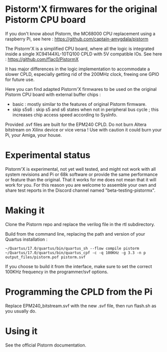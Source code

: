 # Pistorm'X firmwares for the original Pistorm CPU board
If you don't know about Pistorm, the MC68000 CPU replacement using a raspberry Pi, see here : https://github.com/captain-amygdala/pistorm

The Pistorm'X is a simplified CPU board, where all the logic is integrated inside a single XC94144XL-10TQ100 CPLD with 5V compatible IOs. See here : https://github.com/f1ac0/PistormX

It has major differences in the logic implementation to accommodate a slower CPLD, especially getting rid of the 200MHz clock, freeing one GPIO for future use.

Here you can find adapted Pistorm'X firmwares to be used on the original Pistorm CPU board with external buffer chips :
- basic : mostly similar to the features of original Pistorm firmware.
- skip s5s6 : skip s5 and s6 states when not in peripheral bus cycle ; this increases chip access speed according to SysInfo.

Provided .svf files are built for the EPM240 CPLD.
Do not burn Altera bitstream on Xilinx device or vice versa ! Use with caution it could burn your Pi, your Amiga, your house.

# Experimental status
Pistorm'X is experimental, not yet well tested, and might not work with all system revisions and Pi or 68k software or provide the same performance or feature than the original. That it works for me does not mean that it will work for you. For this reason you are welcome to assemble your own and share test reports in the Discord channel named "beta-testing-pistormx".

# Making it
Clone the Pistorm repo and replace the verilog file in the rtl subdirectory.

Build from the command line, replacing the path and version of your Quartus installation :
```
~/Quartus/17.0/quartus/bin/quartus_sh --flow compile pistorm
~/Quartus/17.0/quartus/bin/quartus_cpf -c -q 100KHz -g 3.3 -n p output_files/pistorm.pof pistorm.svf
```
If you choose to build it from the interface, make sure to set the correct 100KHz frequency in the programmer/svf options.

# Programming the CPLD from the Pi
Replace EPM240_bitstream.svf with the new .svf file, then run flash.sh as you usually do.

# Using it
See the official Pistorm documentation.

